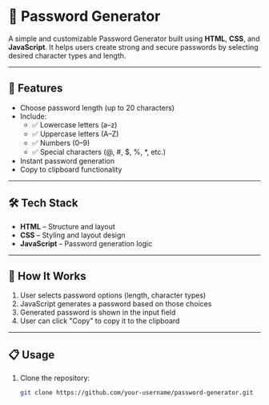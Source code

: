 # 🔐 Password Generator

A simple and customizable Password Generator built using **HTML**, **CSS**, and **JavaScript**. It helps users create strong and secure passwords by selecting desired character types and length.

---

## 🚀 Features

- Choose password length (up to 20 characters)
- Include:
  - ✅ Lowercase letters (a–z)
  - ✅ Uppercase letters (A–Z)
  - ✅ Numbers (0–9)
  - ✅ Special characters (@, #, $, %, *, etc.)
- Instant password generation
- Copy to clipboard functionality

---

## 🛠️ Tech Stack

- **HTML** – Structure and layout
- **CSS** – Styling and layout design
- **JavaScript** – Password generation logic

---
## 🧠 How It Works

1. User selects password options (length, character types)
2. JavaScript generates a password based on those choices
3. Generated password is shown in the input field
4. User can click "Copy" to copy it to the clipboard

---

## 📋 Usage

1. Clone the repository:
   ```bash
   git clone https://github.com/your-username/password-generator.git

